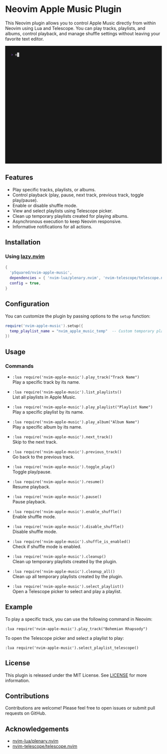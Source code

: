# Neovim Apple Music Plugin

This Neovim plugin allows you to control Apple Music directly from within Neovim using Lua and Telescope. You can play tracks, playlists, and albums, control playback, and manage shuffle settings without leaving your favorite text editor.

![Demo of Selecting Album via Telescope](demos/select_album.gif)

## Features

- Play specific tracks, playlists, or albums.
- Control playback (play, pause, next track, previous track, toggle play/pause).
- Enable or disable shuffle mode.
- View and select playlists using Telescope picker.
- Clean up temporary playlists created for playing albums.
- Asynchronous execution to keep Neovim responsive.
- Informative notifications for all actions.

## Installation

### Using [lazy.nvim](https://github.com/folke/lazy.nvim)

```lua
{
  'p5quared/nvim-apple-music',
  dependencies = { 'nvim-lua/plenary.nvim', 'nvim-telescope/telescope.nvim' },
  config = true,
}
```

## Configuration

You can customize the plugin by passing options to the `setup` function:

```lua
require('nvim-apple-music').setup({
  temp_playlist_name = "nvim_apple_music_temp"  -- Custom temporary playlist name
})
```

## Usage

### Commands

- `:lua require('nvim-apple-music').play_track("Track Name")`  
  Play a specific track by its name.

- `:lua require('nvim-apple-music').list_playlists()`  
  List all playlists in Apple Music.

- `:lua require('nvim-apple-music').play_playlist("Playlist Name")`  
  Play a specific playlist by its name.

- `:lua require('nvim-apple-music').play_album("Album Name")`  
  Play a specific album by its name.

- `:lua require('nvim-apple-music').next_track()`  
  Skip to the next track.

- `:lua require('nvim-apple-music').previous_track()`  
  Go back to the previous track.

- `:lua require('nvim-apple-music').toggle_play()`  
  Toggle play/pause.

- `:lua require('nvim-apple-music').resume()`  
  Resume playback.

- `:lua require('nvim-apple-music').pause()`  
  Pause playback.

- `:lua require('nvim-apple-music').enable_shuffle()`  
  Enable shuffle mode.

- `:lua require('nvim-apple-music').disable_shuffle()`  
  Disable shuffle mode.

- `:lua require('nvim-apple-music').shuffle_is_enabled()`  
  Check if shuffle mode is enabled.

- `:lua require('nvim-apple-music').cleanup()`  
  Clean up temporary playlists created by the plugin.

- `:lua require('nvim-apple-music').cleanup_all()`  
  Clean up all temporary playlists created by the plugin.

- `:lua require('nvim-apple-music').select_playlist()`  
  Open a Telescope picker to select and play a playlist.

## Example

To play a specific track, you can use the following command in Neovim:

```vim
:lua require('nvim-apple-music').play_track("Bohemian Rhapsody")
```

To open the Telescope picker and select a playlist to play:

```vim
:lua require('nvim-apple-music').select_playlist_telescope()
```

## License

This plugin is released under the MIT License. See [LICENSE](./LICENSE) for more information.

## Contributions

Contributions are welcome! Please feel free to open issues or submit pull requests on GitHub.

## Acknowledgements

- [nvim-lua/plenary.nvim](https://github.com/nvim-lua/plenary.nvim)
- [nvim-telescope/telescope.nvim](https://github.com/nvim-telescope/telescope.nvim)
